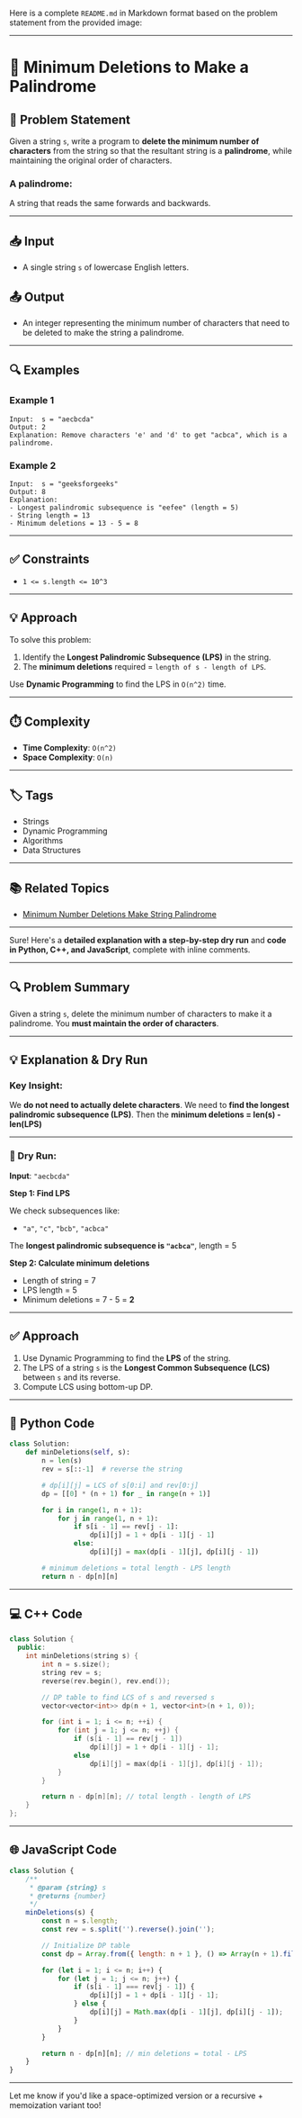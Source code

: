 Here is a complete `README.md` in Markdown format based on the problem statement from the provided image:

---

# 🧩 Minimum Deletions to Make a Palindrome

## 📝 Problem Statement

Given a string `s`, write a program to **delete the minimum number of characters** from the string so that the resultant string is a **palindrome**, while maintaining the original order of characters.

### A palindrome:

A string that reads the same forwards and backwards.

---

## 📥 Input

* A single string `s` of lowercase English letters.

## 📤 Output

* An integer representing the minimum number of characters that need to be deleted to make the string a palindrome.

---

## 🔍 Examples

### Example 1

```
Input:  s = "aecbcda"
Output: 2
Explanation: Remove characters 'e' and 'd' to get "acbca", which is a palindrome.
```

### Example 2

```
Input:  s = "geeksforgeeks"
Output: 8
Explanation: 
- Longest palindromic subsequence is "eefee" (length = 5)
- String length = 13
- Minimum deletions = 13 - 5 = 8
```

---

## ✅ Constraints

* `1 <= s.length <= 10^3`

---

## 💡 Approach

To solve this problem:

1. Identify the **Longest Palindromic Subsequence (LPS)** in the string.
2. The **minimum deletions** required = `length of s - length of LPS`.

Use **Dynamic Programming** to find the LPS in `O(n^2)` time.

---

## ⏱️ Complexity

* **Time Complexity**: `O(n^2)`
* **Space Complexity**: `O(n)`

---

## 🏷️ Tags

* Strings
* Dynamic Programming
* Algorithms
* Data Structures

---

## 📚 Related Topics

* [Minimum Number Deletions Make String Palindrome](https://www.geeksforgeeks.org/minimum-number-deletions-make-string-palindrome/)

---

Sure! Here's a **detailed explanation with a step-by-step dry run** and **code in Python, C++, and JavaScript**, complete with inline comments.

---

## 🔍 Problem Summary

Given a string `s`, delete the minimum number of characters to make it a palindrome. You **must maintain the order of characters**.

---

## 💡 Explanation & Dry Run

### Key Insight:

We **do not need to actually delete characters**. We need to **find the longest palindromic subsequence (LPS)**.
Then the **minimum deletions = len(s) - len(LPS)**

---

### 🧪 Dry Run:

**Input**: `"aecbcda"`

**Step 1: Find LPS**

We check subsequences like:

* `"a"`, `"c"`, `"bcb"`, `"acbca"`

The **longest palindromic subsequence is `"acbca"`**, length = 5

**Step 2: Calculate minimum deletions**

* Length of string = 7
* LPS length = 5
* Minimum deletions = 7 - 5 = **2**

---

## ✅ Approach

1. Use Dynamic Programming to find the **LPS** of the string.
2. The LPS of a string `s` is the **Longest Common Subsequence (LCS)** between `s` and its reverse.
3. Compute LCS using bottom-up DP.

---

## 🐍 Python Code

```python
class Solution:
    def minDeletions(self, s):
        n = len(s)
        rev = s[::-1]  # reverse the string

        # dp[i][j] = LCS of s[0:i] and rev[0:j]
        dp = [[0] * (n + 1) for _ in range(n + 1)]

        for i in range(1, n + 1):
            for j in range(1, n + 1):
                if s[i - 1] == rev[j - 1]:
                    dp[i][j] = 1 + dp[i - 1][j - 1]
                else:
                    dp[i][j] = max(dp[i - 1][j], dp[i][j - 1])

        # minimum deletions = total length - LPS length
        return n - dp[n][n]
```

---

## 💻 C++ Code

```cpp
class Solution {
  public:
    int minDeletions(string s) {
        int n = s.size();
        string rev = s;
        reverse(rev.begin(), rev.end());

        // DP table to find LCS of s and reversed s
        vector<vector<int>> dp(n + 1, vector<int>(n + 1, 0));

        for (int i = 1; i <= n; ++i) {
            for (int j = 1; j <= n; ++j) {
                if (s[i - 1] == rev[j - 1])
                    dp[i][j] = 1 + dp[i - 1][j - 1];
                else
                    dp[i][j] = max(dp[i - 1][j], dp[i][j - 1]);
            }
        }

        return n - dp[n][n]; // total length - length of LPS
    }
};
```

---

## 🌐 JavaScript Code

```javascript
class Solution {
    /**
     * @param {string} s
     * @returns {number}
     */
    minDeletions(s) {
        const n = s.length;
        const rev = s.split('').reverse().join('');

        // Initialize DP table
        const dp = Array.from({ length: n + 1 }, () => Array(n + 1).fill(0));

        for (let i = 1; i <= n; i++) {
            for (let j = 1; j <= n; j++) {
                if (s[i - 1] === rev[j - 1]) {
                    dp[i][j] = 1 + dp[i - 1][j - 1];
                } else {
                    dp[i][j] = Math.max(dp[i - 1][j], dp[i][j - 1]);
                }
            }
        }

        return n - dp[n][n]; // min deletions = total - LPS
    }
}
```

---

Let me know if you'd like a space-optimized version or a recursive + memoization variant too!
